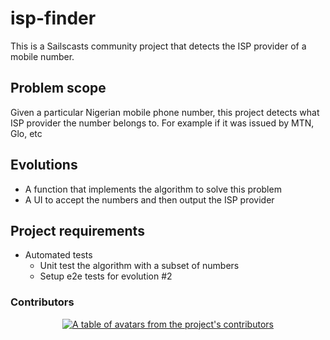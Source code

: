 # isp-finder
This is a Sailscasts community project that detects the ISP provider of a mobile number.

## Problem scope
Given a particular Nigerian mobile phone number, this project detects what ISP provider the number belongs to. For example if it was issued by MTN, Glo, etc

## Evolutions

- A function that implements the algorithm to solve this problem
- A UI to accept the numbers and then output the ISP provider

## Project requirements
- Automated tests
  -  Unit test the algorithm with a subset of numbers
  - Setup e2e tests for evolution #2

### Contributors

<a href="https://github.com/sailscasts/isp-finder/graphs/contributors">
  <p align="center">
    <img  src="https://contrib.rocks/image?repo=sailscasts/isp-finder" alt="A table of avatars from the project's contributors" />
  </p>
</a>
